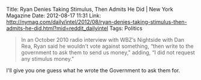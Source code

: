 Title: Ryan Denies Taking Stimulus, Then Admits He Did | New York Magazine
Date: 2012-08-17 11:31
Link: http://nymag.com/daily/intel/2012/08/ryan-denies-taking-stimulus-then-admits-he-did.html?mid=reddit_dailyintel
Tags: Politics

>  In an October 2010 radio interview with WBZ’s Nightside with Dan Rea, Ryan said he wouldn't vote against something, “then write to the government to ask them to send us money," adding, “I did not request any stimulus money."

I'll give you one guess what he wrote the Government to ask them for.
